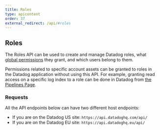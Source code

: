 ```yaml
---
title: Roles
type: apicontent
order: 37
external_redirect: /api/#roles
---
```


## Roles

The Roles API can be used to create and manage Datadog roles, what [global permissions][1] they grant, and which users belong to them.

Permissions related to specific account assets can be granted to roles in the Datadog application without using this API. For example, granting read access on a specific log index to a role can be done in Datadog from [the Pipelines Page][2].

### Requests

All the API endpoints below can have two different host endpoints:

* If you are on the Datadog US site: `https://api.datadoghq.com/api/`
* If you are on the Datadog EU site: `https://api.datadoghq.eu/api/`

[1]: /account_management/faq/how-do-i-grant-or-remove-a-global-permission-to-or-from-a-role
[2]: https://app.datadoghq.com/logs/pipelines
